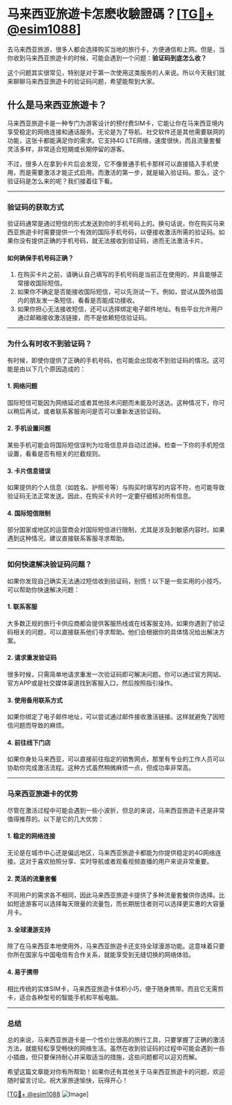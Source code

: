# 马来西亚旅遊卡怎麽收驗證碼？[[TG💪+ @esim1088](https://t.me/s/esim1088)]

去马来西亚旅游，很多人都会选择购买当地的旅行卡，方便通信和上网。但是，当你收到马来西亚旅遊卡的时候，可能会遇到一个问题：**验证码到底怎么收？**  

这个问题其实很常见，特别是对于第一次使用这类服务的人来说。所以今天我们就来聊聊马来西亚旅遊卡的验证码问题，希望能帮到大家。

## 什么是马来西亚旅遊卡？

马来西亚旅遊卡是一种专门为游客设计的预付费SIM卡，它能让你在马来西亚境内享受稳定的网络连接和通话服务。无论是为了导航、社交软件还是其他需要联网的功能，这张卡都能满足你的需求。它支持4G LTE网络，速度很快，而且流量套餐灵活多样，非常适合短期或长期停留的游客。

不过，很多人在拿到卡片后会发现，它不像普通手机卡那样可以直接插入手机使用，而是需要激活才能正式启用。而激活的第一步，就是输入验证码。那么，这个验证码是怎么来的呢？我们接着往下看。

---

### **验证码的获取方式**

验证码通常是通过短信的形式发送到你的手机号码上的。换句话说，你在购买马来西亚旅遊卡时需要提供一个有效的国际手机号码，以便接收激活所需的验证码。如果你没有提供正确的手机号码，就无法接收到验证码，进而无法激活卡片。

#### **如何确保手机号码正确？**
1. 在购买卡片之前，请确认自己填写的手机号码是当前正在使用的，并且能够正常接收国际短信。
2. 如果你不确定是否能接收国际短信，可以先测试一下。例如，尝试从国外给国内的朋友发一条短信，看看是否能成功接收。
3. 如果你担心无法接收短信，还可以选择绑定电子邮件地址。有些平台允许用户通过邮箱接收激活链接，而不是依赖短信验证码。

---

### **为什么有时收不到验证码？**

有时候，即使你提供了正确的手机号码，也可能会出现收不到验证码的情况。这可能是由以下几个原因造成的：

#### **1. 网络问题**
国际短信可能因为网络延迟或者其他技术问题而未能及时送达。这种情况下，你可以稍后再试，或者联系客服询问是否可以重新发送验证码。

#### **2. 手机设置问题**
某些手机可能会将国际短信误判为垃圾信息并自动过滤掉。检查一下你的手机短信设置，看看是否有相关的拦截规则。

#### **3. 卡片信息错误**
如果提供的个人信息（如姓名、护照号等）与购买时填写的内容不符，也可能导致验证码无法正常发送。因此，在购买卡片时一定要仔细核对所有信息。

#### **4. 国际短信限制**
部分国家或地区的运营商会对国际短信进行限制，尤其是涉及到敏感内容时。如果遇到这种情况，建议直接联系客服寻求帮助。

---

### **如何快速解决验证码问题？**

如果你发现自己确实无法通过短信收到验证码，别慌！以下是一些实用的小技巧，可以帮助你快速解决问题：

#### **1. 联系客服**
大多数正规的旅行卡供应商都会提供客服热线或在线客服支持。如果你遇到了验证码相关的问题，可以直接联系他们寻求帮助。他们会根据你的具体情况给出解决方案。

#### **2. 请求重发验证码**
很多时候，只需简单地请求重发一次验证码即可解决问题。你可以通过官方网站、官方APP或是社交媒体渠道找到客服入口，然后按照指引操作。

#### **3. 使用备用联系方式**
如果你绑定了电子邮件地址，可以尝试通过邮件接收激活链接。这样就避免了因短信问题而导致的麻烦。

#### **4. 前往线下门店**
如果你身处马来西亚，可以直接前往指定的销售网点，那里有专业的工作人员可以协助你完成激活流程。这种方式虽然稍微麻烦一点，但成功率非常高。

---

### **马来西亚旅遊卡的优势**

尽管在激活过程中可能会遇到一些小波折，但总的来说，马来西亚旅遊卡还是非常值得推荐的。以下是它的几大优势：

#### **1. 稳定的网络连接**
无论是在城市中心还是偏远地区，马来西亚旅遊卡都能为你提供稳定的4G网络连接。这对于喜欢拍照分享、实时导航或者观看视频直播的用户来说非常重要。

#### **2. 灵活的流量套餐**
不同用户的需求各不相同，因此马来西亚旅遊卡提供了多种流量套餐供你选择。比如短途游客可以选择每天限量的流量包，而长期居住者则可以选择更实惠的大容量月卡。

#### **3. 全球漫游支持**
除了在马来西亚本地使用外，马来西亚旅遊卡还支持全球漫游功能。这意味着只要你所在国家与中国电信有合作关系，就能享受到无缝切换的网络体验。

#### **4. 易于携带**
相比传统的实体SIM卡，马来西亚旅遊卡体积小巧，便于随身携带。而且它无需剪卡，适合各种型号的智能手机和平板电脑。

---

### **总结**

总的来说，马来西亚旅遊卡是一个性价比很高的旅行工具，只要掌握了正确的激活方法，就能轻松享受畅快的网络生活。虽然在收到验证码的过程中可能会遇到一些小插曲，但只要保持耐心并采取适当的措施，这些问题都可以迎刃而解。

希望这篇文章能对你有所帮助！如果你还有其他关于马来西亚旅遊卡的问题，欢迎随时留言讨论。祝大家旅途愉快，玩得开心！

[[TG💪+ @esim1088](https://t.me/s/esim1088) ![Image](https://i.postimg.cc/4NQfJmqS/Snipaste-2025-05-13-00-14-12.png)]